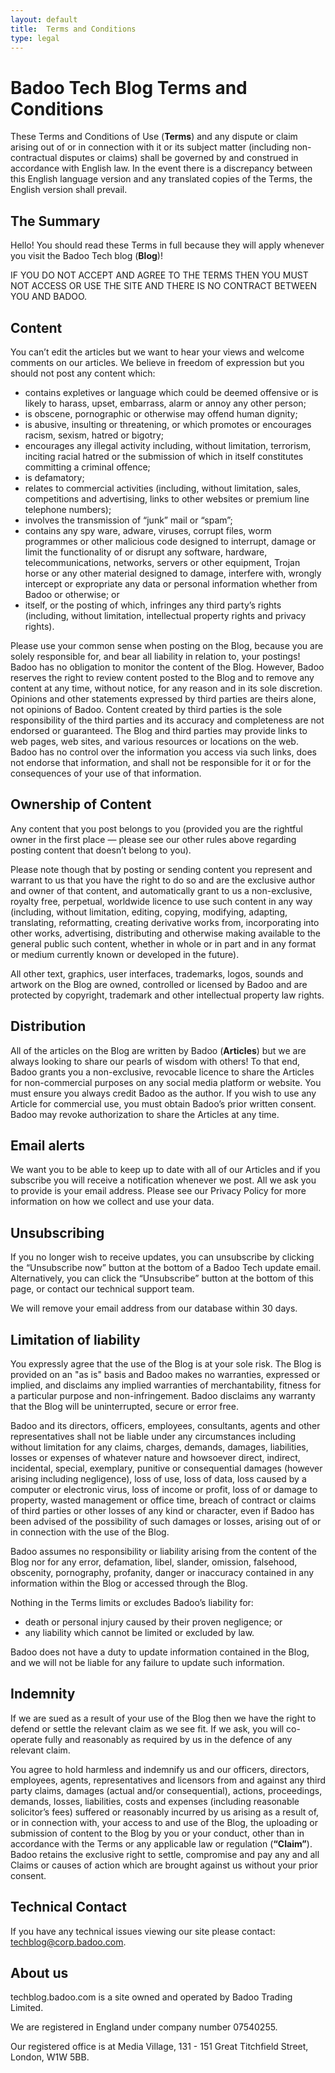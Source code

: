 ```yaml
---
layout: default
title:  Terms and Conditions
type: legal
---
```


# Badoo Tech Blog Terms and Conditions

These Terms and Conditions of Use (**Terms**) and any dispute or claim arising out of or in connection with it or its subject matter (including non-contractual disputes or claims) shall be governed by and construed in accordance with English law. In the event there is a discrepancy between this English language version and any translated copies of the Terms, the English version shall prevail.

## The Summary
Hello! You should read these Terms in full because they will apply whenever you visit the Badoo Tech blog (**Blog**)!

IF YOU DO NOT ACCEPT AND AGREE TO THE TERMS THEN YOU MUST NOT ACCESS OR USE THE SITE AND THERE IS NO CONTRACT BETWEEN YOU AND BADOO.

## Content
You can’t edit the articles but we want to hear your views and welcome comments on our articles.  We believe in freedom of expression but you should not post any content which:

  * contains expletives or language which could be deemed offensive or is likely to harass, upset, embarrass, alarm or annoy any other person;
  * is obscene, pornographic or otherwise may offend human dignity;
  * is abusive, insulting or threatening, or which promotes or encourages racism, sexism, hatred or bigotry;
  * encourages any illegal activity including, without limitation, terrorism, inciting racial hatred or the submission of which in itself constitutes committing a criminal offence;
  * is defamatory;
  * relates to commercial activities (including, without limitation, sales, competitions and advertising, links to other websites or premium line telephone numbers);
  * involves the transmission of “junk” mail or “spam”;
  * contains any spy ware, adware, viruses, corrupt files, worm programmes or other malicious code designed to interrupt, damage or limit the functionality of or disrupt any software, hardware, telecommunications, networks, servers or other equipment, Trojan horse or any other material designed to damage, interfere with, wrongly intercept or expropriate any data or personal information whether from Badoo or otherwise; or
  * itself, or the posting of which, infringes any third party’s rights (including, without limitation, intellectual property rights and privacy rights).

Please use your common sense when posting on the Blog, because you are solely responsible for, and bear all liability in relation to, your postings! Badoo has no obligation to monitor the content of the Blog. However, Badoo reserves the right to review content posted to the Blog and to remove any content at any time, without notice, for any reason and in its sole discretion. 
Opinions and other statements expressed by third parties are theirs alone, not opinions of Badoo. Content created by third parties is the sole responsibility of the third parties and its accuracy and completeness are not endorsed or guaranteed. The Blog and third parties may provide links to web pages, web sites, and various resources or locations on the web. Badoo has no control over the information you access via such links, does not endorse that information, and shall not be responsible for it or for the consequences of your use of that information.

## Ownership of Content
Any content that you post belongs to you (provided you are the rightful owner in the first place — please see our other rules above regarding posting content that doesn’t belong to you).

Please note though that by posting or sending content you represent and warrant to us that you have the right to do so and are the exclusive author and owner of that content, and automatically grant to us a non-exclusive, royalty free, perpetual, worldwide licence to use such content in any way (including, without limitation, editing, copying, modifying, adapting, translating, reformatting, creating derivative works from, incorporating into other works, advertising, distributing and otherwise making available to the general public such content, whether in whole or in part and in any format or medium currently known or developed in the future).

All other text, graphics, user interfaces, trademarks, logos, sounds and artwork on the Blog are owned, controlled or licensed by Badoo and are protected by copyright, trademark and other intellectual property law rights.

## Distribution
All of the articles on the Blog are written by Badoo (**Articles**) but we are always looking to share our pearls of wisdom with others! To that end, Badoo grants you a non-exclusive, revocable licence to share the Articles for non-commercial purposes on any social media platform or website. You must ensure you always credit Badoo as the author. If you wish to use any Article for commercial use, you must obtain Badoo’s prior written consent. Badoo may revoke authorization to share the Articles at any time.

## Email alerts
We want you to be able to keep up to date with all of our Articles and if you subscribe you will receive a notification whenever we post.  All we ask you to provide is your email address. Please see our Privacy Policy for more information on how we collect and use your data.

## Unsubscribing
If you no longer wish to receive updates, you can unsubscribe by clicking the “Unsubscribe now” button at the bottom of a Badoo Tech update email. Alternatively, you can click the “Unsubscribe” button at the bottom of this page, or contact our technical support team.

We will remove your email address from our database within 30 days.

## Limitation of liability
You expressly agree that the use of the Blog is at your sole risk. The Blog is provided on an "as is" basis and Badoo makes no warranties, expressed or implied, and disclaims any implied warranties of merchantability, fitness for a particular purpose and non-infringement. Badoo disclaims any warranty that the Blog will be uninterrupted, secure or error free.

Badoo and its directors, officers, employees, consultants, agents and other representatives shall not be liable under any circumstances including without limitation for any claims, charges, demands, damages, liabilities, losses or expenses of whatever nature and howsoever direct, indirect, incidental, special, exemplary, punitive or consequential damages (however arising including negligence), loss of use, loss of data, loss caused by a computer or electronic virus, loss of income or profit, loss of or damage to property, wasted management or office time, breach of contract or claims of third parties or other losses of any kind or character, even if Badoo has been advised of the possibility of such damages or losses, arising out of or in connection with the use of the Blog. 

Badoo assumes no responsibility or liability arising from the content of the Blog nor for any error, defamation, libel, slander, omission, falsehood, obscenity, pornography, profanity, danger or inaccuracy contained in any information within the Blog or accessed through the Blog.

Nothing in the Terms limits or excludes Badoo’s liability for:

  * death or personal injury caused by their proven negligence; or
  * any liability which cannot be limited or excluded by law.

Badoo does not have a duty to update information contained in the Blog, and we will not be liable for any failure to update such information.

## Indemnity
If we are sued as a result of your use of the Blog then we have the right to defend or settle the relevant claim as we see fit. If we ask, you will co-operate fully and reasonably as required by us in the defence of any relevant claim.

You agree to hold harmless and indemnify us and our officers, directors, employees, agents, representatives and licensors from and against any third party claims, damages (actual and/or consequential), actions, proceedings, demands, losses, liabilities, costs and expenses (including reasonable solicitor’s fees) suffered or reasonably incurred by us arising as a result of, or in connection with, your access to and use of the Blog, the uploading or submission of content to the Blog by you or your conduct, other than in accordance with the Terms or any applicable law or regulation (**“Claim”**). Badoo retains the exclusive right to settle, compromise and pay any and all Claims or causes of action which are brought against us without your prior consent.

## Technical Contact
If you have any technical issues viewing our site please contact: [techblog@corp.badoo.com](mailto:techblog@corp.badoo.com).

## About us
techblog.badoo.com is a site owned and operated by Badoo Trading Limited.

We are registered in England under company number 07540255.

Our registered office is at Media Village, 131 - 151 Great Titchfield Street, London, W1W 5BB.